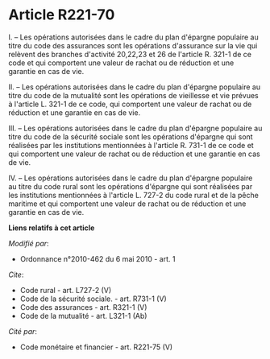 # Article R221-70

I. – Les opérations autorisées dans le cadre du plan d'épargne populaire au titre du code des assurances sont les opérations
d'assurance sur la vie qui relèvent des branches d'activité 20,22,23 et 26 de l'article R. 321-1 de ce code et qui comportent
une valeur de rachat ou de réduction et une garantie en cas de vie. 

II. – Les opérations autorisées dans le cadre du plan d'épargne populaire au titre du code de la mutualité sont les
opérations de vieillesse et vie prévues à l'article L. 321-1 de ce code, qui comportent une valeur de rachat ou de réduction
et une garantie en cas de vie. 

III. – Les opérations autorisées dans le cadre du plan d'épargne populaire au titre du code de la sécurité sociale sont les
opérations d'épargne qui sont réalisées par les institutions mentionnées à l'article R. 731-1 de ce code et qui comportent
une valeur de rachat ou de réduction et une garantie en cas de vie. 

IV. – Les opérations autorisées dans le cadre du plan d'épargne populaire au titre du code rural sont les opérations
d'épargne qui sont réalisées par les institutions mentionnées à l'article L. 727-2 du code rural et de la pêche maritime et
qui comportent une valeur de rachat ou de réduction et une garantie en cas de vie.

**Liens relatifs à cet article**

_Modifié par_:

  - Ordonnance n°2010-462 du 6 mai 2010 - art. 1

_Cite_:

  - Code rural - art. L727-2 (V)
  - Code de la sécurité sociale. - art. R731-1 (V)
  - Code des assurances - art. R321-1 (V)
  - Code de la mutualité - art. L321-1 (Ab)

_Cité par_:

  - Code monétaire et financier - art. R221-75 (V)
